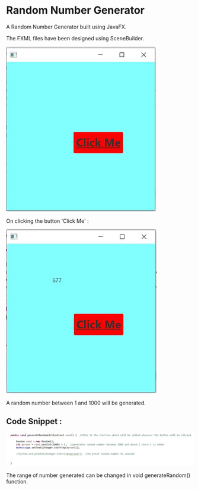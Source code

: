 # Random Number Generator

A Random Number Generator built using JavaFX.

The FXML files have been designed using SceneBuilder.



![](Images/initial.JPG)

On clicking the button 'Click Me' :

![](Images/random.JPG)

A random number between 1 and 1000 will be generated.

## Code Snippet :

![](Images/codesnippet.JPG)

The range of number generated can be changed in void generateRandom() function.
